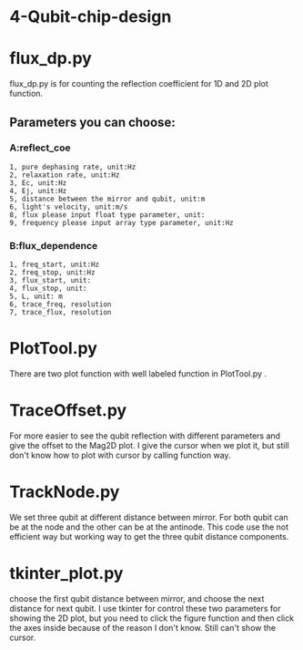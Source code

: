# 4-Qubit-chip-design

# flux_dp.py
flux_dp.py is for counting the reflection coefficient for 1D and 2D plot function.
## Parameters you can choose:
  ### A:reflect_coe
	1, pure dephasing rate, unit:Hz
	2, relaxation rate, unit:Hz
	3, Ec, unit:Hz
	4, Ej, unit:Hz
	5, distance between the mirror and qubit, unit:m
	6, light's velocity, unit:m/s
	8, flux please input float type parameter, unit:
	9, frequency please input array type parameter, unit:Hz
  ### B:flux_dependence
	1, freq_start, unit:Hz
	2, freq_stop, unit:Hz
	3, flux_start, unit:
	4, flux_stop, unit:
	5, L, unit: m
	6, trace_freq, resolution
	7, trace_flux, resolution
# PlotTool.py
There are two plot function with well labeled function in PlotTool.py .

# TraceOffset.py
For more easier to see the qubit reflection with different parameters and give the offset to the Mag2D plot.
I give the cursor when we plot it, but still don't know how to plot with cursor by calling function way.
# TrackNode.py
We set three qubit at different distance between mirror. For both qubit can be at the node and the other can be at the antinode.
This code use the not efficient way but working way to get the three qubit distance components.
# tkinter_plot.py
choose the first qubit distance between mirror,  and choose the next distance for next qubit.
I use tkinter for control these two parameters for showing the 2D plot, but you need to click the figure function and then click the axes inside because of the reason I don't know.
Still can't show the cursor.

